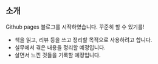 
## 소개

Github pages 블로그를 시작하였습니다. 꾸준히 할 수 있기를!
* 책을 읽고, 리뷰 등을 쓰고 정리할 목적으로 사용하려고 합니다.
* 실무에서 겪은 내용을 정리할 예정입니다.
* 살면서 느낀 것들을 기록할 예정입니다.

